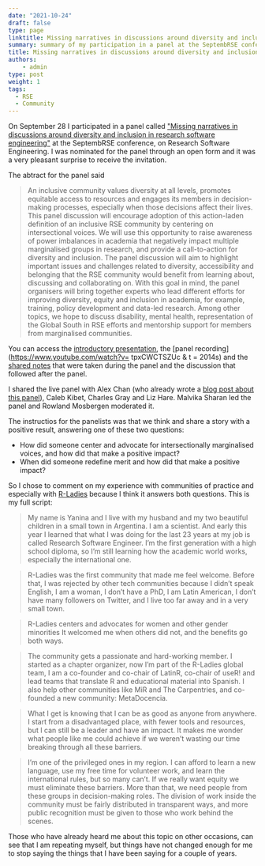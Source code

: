 ```yaml
---
date: "2021-10-24"
draft: false
type: page
linktitle: Missing narratives in discussions around diversity and inclusion in research software engineering - SeptembRSE
summary: summary of my participation in a panel at the SeptembRSE conference.
title: Missing narratives in discussions around diversity and inclusion in research software engineering - SeptembRSE
authors: 
    - admin
type: post
weight: 1
tags: 
  - RSE
  - Community
---
```


On September 28 I participated in a panel called ["Missing narratives in discussions around diversity and inclusion in research software engineering"](https://septembrse.github.io/#/event/L1001) at the SeptembRSE conference, on Research Software Engineering. I was nominated for the panel through an open form and it was a very pleasant surprise to receive the invitation.

The abtract for the panel said

> An inclusive community values diversity at all levels, promotes equitable access to resources and engages its members in decision-making processes, especially when those decisions affect their lives. This panel discussion will encourage adoption of this action-laden definition of an inclusive RSE community by centering on intersectional voices. We will use this opportunity to raise awareness of power imbalances in academia that negatively impact multiple marginalised groups in research, and provide a call-to-action for diversity and inclusion. The panel discussion will aim to highlight important issues and challenges related to diversity, accessibility and belonging that the RSE community would benefit from learning about, discussing and collaborating on. With this goal in mind, the panel organisers will bring together experts who lead different efforts for improving diversity, equity and inclusion in academia, for example, training, policy development and data-led research. Among other topics, we hope to discuss disability, mental health, representation of the Global South in RSE efforts and mentorship support for members from marginalised communities.

You can access the [introductory presentation](https://www.rowlandm.com/accessible/2021-09_SeptembRSE/), the [panel recording](https://www.youtube.com/watch?v= tpxCWCTSZUc & t = 2014s) and the [shared notes](https://pad.sfconservancy.org/p/missing-narrative-rse-panel-2021) that were taken during the panel and the discussion that followed after the panel.

I shared the live panel with Alex Chan (who already wrote a [blog post about this panel](https://alexwlchan.net/2021/09/septembrse/)), Caleb Kibet, Charles Gray and Liz Hare. Malvika Sharan led the panel and Rowland Mosbergen moderated it.

The instructios for the panelists was that we think and share a story with a positive result, answering one of these two questions:

* How did someone center and advocate for intersectionally marginalised voices, and how did that make a positive impact?
* When did someone redefine merit and how did that make a positive impact?


So I chose to comment on my experience with communities of practice and especially with [R-Ladies](www.rladies.org) because I think it answers both questions. This is my full script:

> My name is Yanina and I live with my husband and my two beautiful children in a small town in Argentina. I am a scientist.  And early this year I learned that what I was doing for the last 23 years at my job is called Research Software Engineer. I’m the first generation with a high school diploma, so I’m still learning how the academic world works, especially the international one.

> R-Ladies was the first community that made me feel welcome. Before that, I was rejected by other tech communities because I didn’t speak English, I am a woman, I don’t have a PhD, I am Latin American, I don’t have many followers on Twitter, and I live too far away and in a very small town. 

> R-Ladies centers and advocates for women and other gender minorities It welcomed me when others did not, and the benefits go both ways.

> The community gets a passionate and hard-working member. I started as a chapter organizer, now I’m part of the R-Ladies global team, I am a co-founder and co-chair of LatinR, co-chair of useR! and lead teams that translate R and educational material into Spanish. I also help other communities like MiR and The Carpentries, and co-founded a new community: MetaDocencia.

> What I get is knowing that I can be as good as anyone from anywhere.  I start from a disadvantaged place, with fewer tools and resources, but I can still be a leader and have an impact. It makes me wonder what people like me could achieve if we weren’t wasting our time breaking through all these barriers.

> I’m one of the privileged ones in my region. I can afford to learn a new language, use my free time for volunteer work, and learn the international rules, but so many can’t.  If we really want equity we must eliminate these barriers. More than that, we need people from these groups in decision-making roles. The division of work inside the community must be fairly distributed in transparent ways, and more public recognition must be given to those who work behind the scenes. 


Those who have already heard me about this topic on other occasions, can see that I am repeating myself, but things have not changed enough for me to stop saying the things that I have been saying for a couple of years.